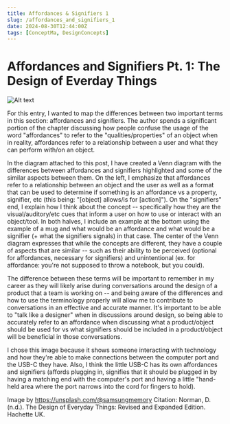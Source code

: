 ```yaml
---
title: Affordances & Signifiers 1
slug: /affordances_and_signifiers_1
date: 2024-08-30T12:44:00Z
tags: [ConceptMa, DesignConcepts]
---
```


# Affordances and Signifiers Pt. 1: The Design of Everday Things

![Alt text](https://images.unsplash.com/photo-1659543038858-9673fc324a89?q=80&w=2070&auto=format&fit=crop&ixlib=rb-4.0.3&ixid=M3wxMjA3fDB8MHxwaG90by1wYWdlfHx8fGVufDB8fHx8fA%3D%3D "Samsung Image")

For this entry, I wanted to map the differences between two important terms in this section: affordances and signifiers. The author spends a significant portion of the chapter discussing how people confuse the usage of the word "affordances" to refer to the "qualities/properties" of an object when in reality, affordances refer to a relationship between a user and what they can perform with/on an object.

In the diagram attached to this post, I have created a Venn diagram with the differences between affordances and signifiers highlighted and some of the similar aspects between them. On the left, I emphasize that affordances refer to a relationship between an object and the user as well as a format that can be used to determine if something is an affordance vs a property, signifier, etc (this being: "[object] allows/is for [action]"). On the "signifiers" end, I explain how I think about the concept -- specifically how they are the visual/auditory/etc cues that inform a user on how to use or interact with an object/tool. In both halves, I include an example at the bottom using the example of a mug and what would be an affordance and what would be a signifier (+ what the signifiers signals) in that case. The center of the Venn diagram expresses that while the concepts are different, they have a couple of aspects that are similar -- such as their ability to be perceived (optional for affordances, necessary for signifiers) and unintentional (ex. for affordance: you're not supposed to throw a notebook, but you could).

The difference between these terms will be important to remember in my career as they will likely arise during conversations around the design of a product that a team is working on -- and being aware of the differences and how to use the terminology properly will allow me to contribute to conversations in an effective and accurate manner. It's important to be able to "talk like a designer" when in discussions around design, so being able to accurately refer to an affordance when discussing what a product/object should be used for vs what signifiers should be included in a product/object will be beneficial in those conversations.

I chose this image because it shows someone interacting with technology and how they're able to make connections between the computer port and the USB-C they have. Also, I think the little USB-C has its own affordances and signifiers (affords plugging in, signifies that it should be plugged in by having a matching end with the computer's port and having a little "hand-held area where the port narrows into the cord for fingers to hold).

Image by https://unsplash.com/@samsungmemory
Citation: Norman, D. (n.d.). The Design of Everyday Things: Revised and Expanded Edition. Hachette UK.